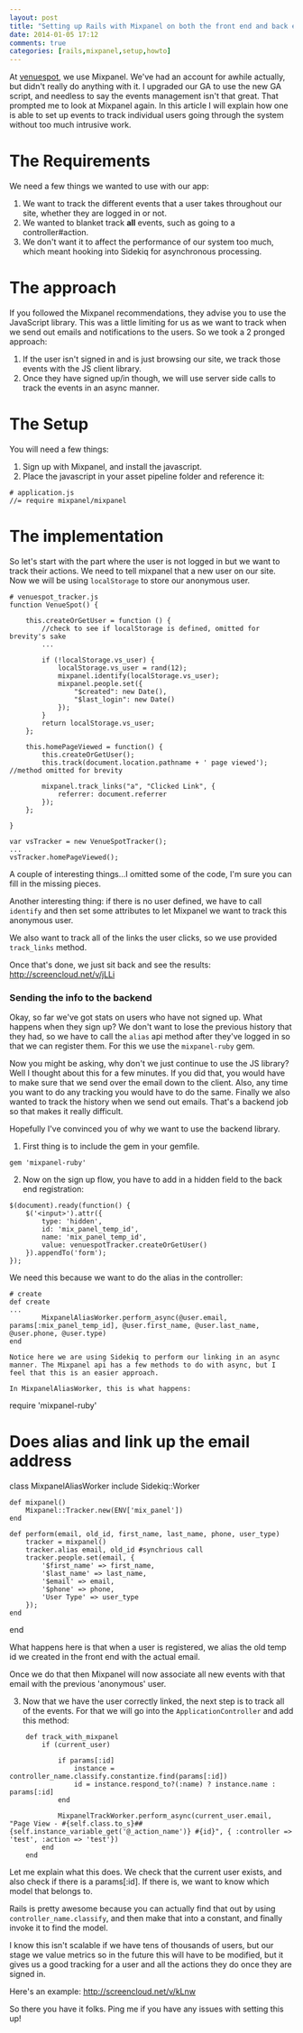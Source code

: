 ```yaml
---
layout: post
title: "Setting up Rails with Mixpanel on both the front end and back end"
date: 2014-01-05 17:12
comments: true
categories: [rails,mixpanel,setup,howto]
---
```

At [venuespot](http://www.venuespot.co), we use Mixpanel. We've had an account for awhile actually, but didn't really do anything with it. I upgraded our GA to use the new GA script, and needless to say the events management isn't that great. That prompted me to look at Mixpanel again. In this article I will explain how one is able to set up events to track individual users going through the system without too much intrusive work.

# The Requirements
We need a few things we wanted to use with our app:
1.  We want to track the different events that a user takes throughout our site, whether they are logged in or not.
2.  We wanted to blanket track **all** events, such as going to a controller#action.
3.  We don't want it to affect the performance of our system too much, which meant hooking into Sidekiq for asynchronous processing.


# The approach
If you followed the Mixpanel recommendations, they advise you to use the JavaScript library. This was a little limiting for us as we want to track when we send out emails and notifications to the users. So we took a 2 pronged approach: 
1.  If the user isn't signed in and is just browsing our site, we track those events with the JS client library.
2.  Once they have signed up/in though, we will use server side calls to track the events in an async manner.

# The Setup
You will need a few things:
1.  Sign up with Mixpanel, and install the javascript.
2.  Place the javascript in your asset pipeline folder and reference it:
```
# application.js
//= require mixpanel/mixpanel
```

# The implementation
So let's start with the part where the user is not logged in but we want to track their actions. We need to tell mixpanel that a new user on our site. Now we will be using ```localStorage``` to store our anonymous user.
```
# venuespot_tracker.js
function VenueSpot() {

    this.createOrGetUser = function () {
        //check to see if localStorage is defined, omitted for brevity's sake
        ...

        if (!localStorage.vs_user) {
            localStorage.vs_user = rand(12);
            mixpanel.identify(localStorage.vs_user);
            mixpanel.people.set({
                "$created": new Date(),
                "$last_login": new Date()
            });
        }
        return localStorage.vs_user;
    };

    this.homePageViewed = function() {
        this.createOrGetUser();
        this.track(document.location.pathname + ' page viewed'); //method omitted for brevity

        mixpanel.track_links("a", "Clicked Link", {
            referrer: document.referrer
        });
    };

}

var vsTracker = new VenueSpotTracker();
...
vsTracker.homePageViewed();
```
A couple of interesting things...I omitted some of the code, I'm sure you can fill in the missing pieces.

Another interesting thing: if there is no user defined, we have to call ```identify``` and then set some attributes to let Mixpanel we want to track this anonymous user.

We also want to track all of the links the user clicks, so we use provided ```track_links``` method.

Once that's done, we just sit back and see the results: http://screencloud.net/v/jLLi

### Sending the info to the backend
Okay, so far we've got stats on users who have not signed up. What happens when they sign up? We don't want to lose the previous history that they had, so we have to call the ```alias``` api method after they've logged in so that we can register them. For this we use the ```mixpanel-ruby``` gem.

Now you might be asking, why don't we just continue to use the JS library? Well I thought about this for a few minutes. If you did that, you would have to make sure that we send over the email down to the client. Also, any time you want to do any tracking you would have to do the same. Finally we also wanted to track the history when we send out emails. That's a backend job so that makes it really difficult.

Hopefully I've convinced you of why we want to use the backend library.

1.  First thing is to include the gem in your gemfile.
```
gem 'mixpanel-ruby'
```

2.  Now on the sign up flow, you have to add in a hidden field to the back end registration:
```
$(document).ready(function() {
    $('<input>').attr({
        type: 'hidden',
        id: 'mix_panel_temp_id',
        name: 'mix_panel_temp_id',
        value: venuespotTracker.createOrGetUser()
    }).appendTo('form');
});
```

We need this because we want to do the alias in the controller:

```
# create
def create
...
        MixpanelAliasWorker.perform_async(@user.email, params[:mix_panel_temp_id], @user.first_name, @user.last_name, @user.phone, @user.type)
end

Notice here we are using Sidekiq to perform our linking in an async manner. The Mixpanel api has a few methods to do with async, but I feel that this is an easier approach.

In MixpanelAliasWorker, this is what happens:
```
require 'mixpanel-ruby'

# Does alias and link up the email address
class MixpanelAliasWorker
    include Sidekiq::Worker

    def mixpanel()
        Mixpanel::Tracker.new(ENV['mix_panel'])
    end

    def perform(email, old_id, first_name, last_name, phone, user_type)
        tracker = mixpanel()
        tracker.alias email, old_id #synchrious call
        tracker.people.set(email, {
            '$first_name' => first_name,
            '$last_name' => last_name,
            '$email' => email,
            '$phone' => phone,
            'User Type' => user_type
        });
    end
end

What happens here is that when a user is registered, we alias the old temp id we created in the front end with the actual email.

Once we do that then Mixpanel will now associate all new events with that email with the previous 'anonymous' user.

3.  Now that we have the user correctly linked, the next step is to track all of the events. For that we will go into the ```ApplicationController``` and add this method:
```
    def track_with_mixpanel
        if (current_user)

            if params[:id]
                instance = controller_name.classify.constantize.find(params[:id])
                id = instance.respond_to?(:name) ? instance.name : params[:id]
            end

            MixpanelTrackWorker.perform_async(current_user.email, "Page View - #{self.class.to_s}##{self.instance_variable_get('@_action_name')} #{id}", { :controller => 'test', :action => 'test'})
        end
    end
```

Let me explain what this does. We check that the current user exists, and also check if there is a params[:id]. If there is, we want to know which model that belongs to.

Rails is pretty awesome because you can actually find that out by using ```controller_name.classify```, and then make that into a constant, and finally invoke it to find the model.

I know this isn't scalable if we have tens of thousands of users, but our stage we value metrics so in the future this will have to be modified, but it gives us a good tracking for a user and all the actions they do once they are signed in.

Here's an example: http://screencloud.net/v/kLnw

So there you have it folks. Ping me if you have any issues with setting this up!
